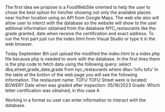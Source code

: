 The first idea we propose is a FoodWebSite oriented to help the user to chose the best option for him/her 
showing not only the available places near his/her location using an API from Google Maps. The web site also 
will allow user to interct with the database so the website will show to the user aditional information obtained 
from the database NYC_restaurants like the grade granted, date when receive the certification and exact address.
To run the first part just run the index.html from Visual Studio or type it in the web browser.

Today September 8th just upload the modified the index.html to a index.php file because php is needed to work with
the database. In the first lines there is the php code to fetch data using the following query: 
select dba,street,grade_date,grade from nyc_restaurants where dba='tofu tofu'
In the table at the botton of the web page you will see the following information:
The restaurant name: TOFU TOFU
Street were is located: BOWERY
Date when was graded after inspection: 05/16/2023
Grade: Which letter certification was obtained, in this case A

Working in a format so user can enter information to interact with the database.

